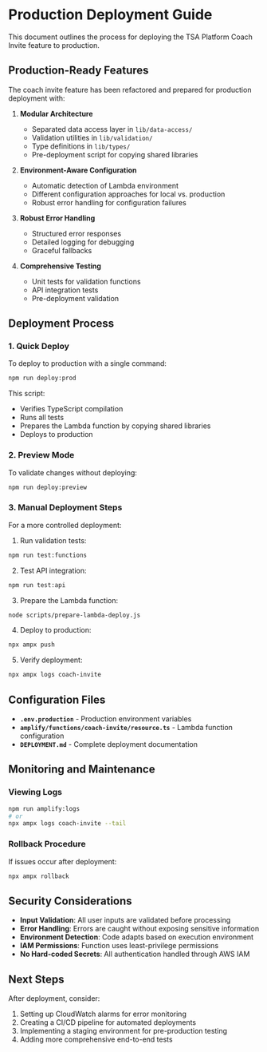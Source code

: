 # Production Deployment Guide

This document outlines the process for deploying the TSA Platform Coach Invite feature to production.

## Production-Ready Features

The coach invite feature has been refactored and prepared for production deployment with:

1. **Modular Architecture**
   - Separated data access layer in `lib/data-access/`
   - Validation utilities in `lib/validation/`
   - Type definitions in `lib/types/`
   - Pre-deployment script for copying shared libraries

2. **Environment-Aware Configuration**
   - Automatic detection of Lambda environment
   - Different configuration approaches for local vs. production
   - Robust error handling for configuration failures

3. **Robust Error Handling**
   - Structured error responses
   - Detailed logging for debugging
   - Graceful fallbacks

4. **Comprehensive Testing**
   - Unit tests for validation functions
   - API integration tests
   - Pre-deployment validation

## Deployment Process

### 1. Quick Deploy

To deploy to production with a single command:

```bash
npm run deploy:prod
```

This script:
- Verifies TypeScript compilation
- Runs all tests
- Prepares the Lambda function by copying shared libraries
- Deploys to production

### 2. Preview Mode

To validate changes without deploying:

```bash
npm run deploy:preview
```

### 3. Manual Deployment Steps

For a more controlled deployment:

1. Run validation tests:
```bash
npm run test:functions
```

2. Test API integration:
```bash
npm run test:api
```

3. Prepare the Lambda function:
```bash
node scripts/prepare-lambda-deploy.js
```

4. Deploy to production:
```bash
npx ampx push
```

5. Verify deployment:
```bash
npx ampx logs coach-invite
```

## Configuration Files

- **`.env.production`** - Production environment variables
- **`amplify/functions/coach-invite/resource.ts`** - Lambda function configuration
- **`DEPLOYMENT.md`** - Complete deployment documentation

## Monitoring and Maintenance

### Viewing Logs

```bash
npm run amplify:logs
# or
npx ampx logs coach-invite --tail
```

### Rollback Procedure

If issues occur after deployment:

```bash
npx ampx rollback
```

## Security Considerations

- **Input Validation**: All user inputs are validated before processing
- **Error Handling**: Errors are caught without exposing sensitive information
- **Environment Detection**: Code adapts based on execution environment
- **IAM Permissions**: Function uses least-privilege permissions
- **No Hard-coded Secrets**: All authentication handled through AWS IAM

## Next Steps

After deployment, consider:

1. Setting up CloudWatch alarms for error monitoring
2. Creating a CI/CD pipeline for automated deployments
3. Implementing a staging environment for pre-production testing
4. Adding more comprehensive end-to-end tests